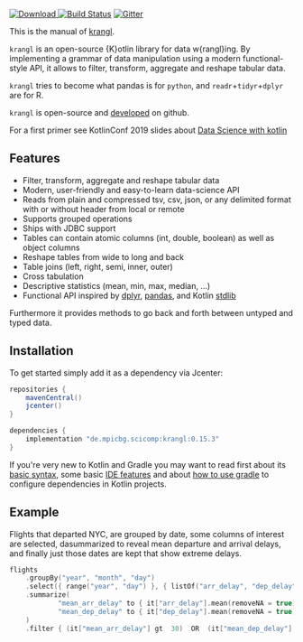[ ![Download](https://api.bintray.com/packages/holgerbrandl/mpicbg-scicomp/krangl/images/download.svg) ](https://bintray.com/holgerbrandl/mpicbg-scicomp/krangl/_latestVersion)  [![Build Status](https://github.com/holgerbrandl/krangl/workflows/build/badge.svg)](https://github.com/holgerbrandl/krangl/actions?query=workflow%3Abuild) [![Gitter](https://badges.gitter.im/holgerbrandl/krangl.svg)](https://gitter.im/holgerbrandl/krangl?utm_source=badge&utm_medium=badge&utm_campaign=pr-badge)

This is the manual of [krangl](https://github.com/holgerbrandl/krangl).

`krangl` is an open-source {K}otlin library for data w{rangl}ing. By implementing a grammar of data manipulation using a modern functional-style API, it allows to filter, transform, aggregate and reshape tabular data.

`krangl` tries to become what pandas is for `python`, and `readr`+`tidyr`+`dplyr` are for R.

`krangl` is open-source and [developed](https://github.com/holgerbrandl/krangl) on github.

For a first primer see KotlinConf 2019 slides about [Data Science with kotlin](https://holgerbrandl.github.io/data_science_with_kotlin/data_science_with_kotlin.html#1)



Features
--------

* Filter, transform, aggregate and reshape tabular data
* Modern, user-friendly and easy-to-learn data-science API
* Reads from plain and compressed tsv, csv, json, or any delimited format with or without header from local or remote
* Supports grouped operations
* Ships with JDBC support
* Tables can contain atomic columns (int, double, boolean) as well as object columns
* Reshape tables from wide to long and back
* Table joins (left, right, semi, inner, outer)
* Cross tabulation
* Descriptive statistics (mean, min, max, median, ...)
* Functional API inspired by [dplyr](http://dplyr.tidyverse.org/), [pandas](http://pandas.pydata.org/), and Kotlin [stdlib](https://kotlinlang.org/api/latest/jvm/stdlib/index.html)

Furthermore it provides methods to go back and forth between untyped and typed data.


Installation
------------

To get started simply add it as a dependency via Jcenter:
```groovy
repositories {
    mavenCentral()
    jcenter()
}

dependencies {
    implementation "de.mpicbg.scicomp:krangl:0.15.3"
}
```

If you're very new to Kotlin and Gradle you may want to read first about its [basic syntax](https://kotlinlang.org/docs/reference/basic-syntax.html), some basic [IDE features](https://kotlinlang.org/docs/tutorials/getting-started.html) and about [how to use gradle](https://kotlinlang.org/docs/reference/using-gradle.html) to configure dependencies in Kotlin projects.

Example
-------

Flights that departed NYC, are grouped by date, some columns of interest are selected, dasummarized to reveal mean departure and arrival delays, and finally just those dates are kept that show extreme delays.

```kotlin
flights
    .groupBy("year", "month", "day")
    .select({ range("year", "day") }, { listOf("arr_delay", "dep_delay") })
    .summarize(
            "mean_arr_delay" to { it["arr_delay"].mean(removeNA = true) },
            "mean_dep_delay" to { it["dep_delay"].mean(removeNA = true) }
    )
    .filter { (it["mean_arr_delay"] gt  30)  OR  (it["mean_dep_delay"] gt  30) }
```